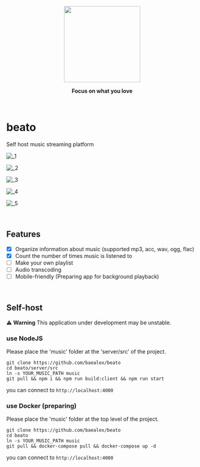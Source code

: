 
<p align="center">
    <a href="https://github.com/baealex/Cally/">
        <img width="200px" src="https://github.com/baealex/beato/assets/35596687/59c7b5fd-abb3-4bfc-aec1-961c3b19f4e6">
    </a>
</p>

<p align="center">
    <strong>Focus on what you love</strong>
</p>

<br>

# beato

Self host music streaming platform

![_1](https://github.com/baealex/beato/assets/35596687/ce4cd1a3-4e2d-41b3-9ea8-5fcf3122d2f9)

![_2](https://github.com/baealex/beato/assets/35596687/69ab72d6-96a3-433d-a88f-145acd1148af)

![_3](https://github.com/baealex/beato/assets/35596687/f658b973-cb68-41ff-a95d-2f20d1a08591)

![_4](https://github.com/baealex/beato/assets/35596687/20b3745c-c039-4b5a-a947-6457de3177ef)

![_5](https://github.com/baealex/beato/assets/35596687/1a79091d-b02a-4bf2-8458-b7b3d6e4fdb0)

<br>

## Features

- [x] Organize information about music (supported mp3, acc, wav, ogg, flac)
- [x] Count the number of times music is listened to
- [ ] Make your own playlist
- [ ] Audio transcoding
- [ ] Mobile-friendly (Preparing app for background playback)

<br>

## Self-host

⚠️ **Warning** This application under development may be unstable.

### use NodeJS

Please place the 'music' folder at the 'server/src' of the project.

```
git clone https://github.com/baealex/beato
cd beato/server/src
ln -s YOUR_MUSIC_PATH music
git pull && npm i && npm run build:client && npm run start
```

you can connect to `http://localhost:4000`

### use Docker (preparing)

Please place the 'music' folder at the top level of the project.

```
git clone https://github.com/baealex/beato
cd beato
ln -s YOUR_MUSIC_PATH music
git pull && docker-compose pull && docker-compose up -d
```

you can connect to `http://localhost:4000`
